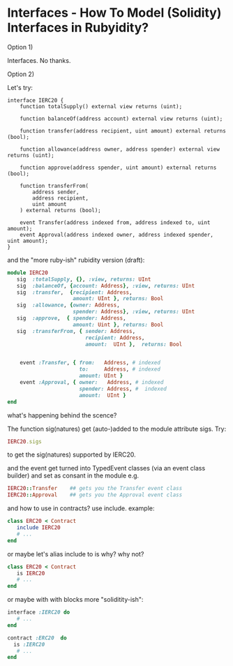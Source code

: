 # Interfaces - How To Model (Solidity) Interfaces in Rubyidity?

Option 1)

Interfaces. No thanks.

Option 2)

Let's try:


``` solidity
interface IERC20 {
    function totalSupply() external view returns (uint);

    function balanceOf(address account) external view returns (uint);

    function transfer(address recipient, uint amount) external returns (bool);

    function allowance(address owner, address spender) external view returns (uint);

    function approve(address spender, uint amount) external returns (bool);

    function transferFrom(
        address sender,
        address recipient,
        uint amount
    ) external returns (bool);

    event Transfer(address indexed from, address indexed to, uint amount);
    event Approval(address indexed owner, address indexed spender, uint amount);
}
```

and the "more ruby-ish" rubidity version (draft):



``` ruby
module IERC20 
   sig  :totalSupply, {}, :view, returns: UInt
   sig  :balanceOf, {account: Address}, :view, returns: UInt
   sig  :transfer,  {recipient: Address, 
                     amount: UInt }, returns: Bool
   sig  :allowance, {owner: Address, 
                     spender: Address}, :view, returns: UInt
   sig  :approve,  { spender: Address,
                     amount: Uint }, returns: Bool
   sig  :transferFrom, { sender: Address,
                         recipient: Address,
                         amount:  UInt },  returns: Bool


    event :Transfer, { from:   Address, # indexed 
                       to:     Address, # indexed
                       amount: UInt }
    event :Approval, { owner:   Address, # indexed 
                       spender: Address, #  indexed 
                       amount:  UInt }
end
```

what's happening behind the scence?

The function sig(natures) get (auto-)added to the module attribute sigs.
Try:

``` ruby
IERC20.sigs
```

to get the sig(natures) supported by IERC20.

and the event get turned into TypedEvent classes (via an event class builder) and set as consant in the module e.g.

``` ruby
IERC20::Transfer    ## gets you the Transfer event class
IERC20::Approval    ## gets you the Approval event class 
```

and how to use in contracts?  use include. example:


``` ruby
class ERC20 < Contract
   include IERC20
   # ...
end
```

or maybe let's alias include to is why? why not?

``` ruby
class ERC20 < Contract
   is IERC20
   # ...
end
```



or maybe with with blocks more "soliditity-ish":

``` ruby
interface :IERC20 do
   # ...
end

contract :ERC20  do
  is :IERC20 
   # ...
end
```




